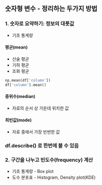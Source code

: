
## 숫자형 변수 - 정리하는 두가지 방법

### 1. 숫자로 요약하기: 정보의 대푯값
- 기초 통계량

#### 평균(mean)
- 산술 평균
- 기하 평균
- 조화 평균
```python
np.mean(df['column'])
df['column'].mean()
```
#### 중위수(median)
- 자료의 순서 상 가운데 위치한 값

#### 최빈값(mode)
- 자료 중에서 가장 빈번한 값

### df.describe() 로 한번에 볼 수 있음


### 2. 구간을 나누고 빈도수(frequency) 계산

- 기초 통계량 - Box plot
- 도수 분포표 - Histogram, Density plot(KDE)







